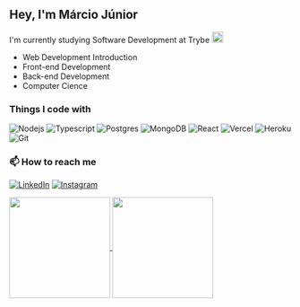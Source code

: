 ## Hey, I'm Márcio Júnior
I'm currently studying Software Development at Trybe 
<img width='20px' height='20px' src='https://yt3.ggpht.com/a/AATXAJwv6J1DhKJtvmWwLg4NCBlef2r9VhiYfVwQPvNd=s900-c-k-c0xffffffff-no-rj-mo' /> 

  - Web Development Introduction
  - Front-end Development
  - Back-end Development
  - Computer Cience

<h3>Things I code with</h3>
<div>
    <img alt="Nodejs" src="https://img.shields.io/badge/-Nodejs-43853d?style=for-the-badge&logo=Node.js&logoColor=white" />
    <img alt="Typescript" src="https://img.shields.io/badge/typescript-%23007ACC.svg?style=for-the-badge&logo=typescript&logoColor=white" />
    <img alt="Postgres" src="https://img.shields.io/badge/postgres-%23316192.svg?style=for-the-badge&logo=postgresql&logoColor=white" />
    <img alt="MongoDB" src="https://img.shields.io/badge/-MongoDB-13aa52?style=for-the-badge&logo=mongodb&logoColor=white" />
    <!-- <img alt="Jest" src="https://img.shields.io/badge/-Jest-96737D?style=for-the-badge&logo=jest&logoColor=99425B" /> -->
    <img alt="React" src="https://img.shields.io/badge/-React-45b8d8?style=for-the-badge&logo=react&logoColor=white" />
    <img alt="Vercel" src="https://img.shields.io/badge/vercel-%23000000.svg?style=for-the-badge&logo=vercel&logoColor=white" />
    <img alt="Heroku" src="https://img.shields.io/badge/-Heroku-430098?style=for-the-badge&logo=heroku&logoColor=white" />
    <img alt="Git" src="https://img.shields.io/badge/-Git-F05032?style=for-the-badge&logo=git&logoColor=white" />
    <!-- <img alt="Python" src="https://img.shields.io/badge/-Python-333E72?style=for-the-badge&logo=python&logoColor=yellow" /> -->
<div/>
  
### 📫 How to reach me
  [![LinkedIn](https://img.shields.io/badge/-LinkedIn-white?style=for-the-badge&logo=linkedin&logoColor=blue)](https://www.linkedin.com/in/marciojunior14/)
  [![Instagram](https://img.shields.io/badge/Instagram-%23E4405F.svg?style=for-the-badge&logo=Instagram&logoColor=white)](https://www.instagram.com/marciojunior14/)

 <a href="https://github.com/anuraghazra/github-readme-stats">
  <img height="180em" align="center" src="https://github-readme-stats.vercel.app/api?username=marcioecom&count_private=true&show_icons=true&theme=gotham" />
</a>
<a href="https://github.com/anuraghazra/convoychat">
  <img height="180em" align="center" src="https://github-readme-stats.vercel.app/api/top-langs/?username=marcioecom&layout=compact&theme=gotham" />
</a>
